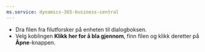 ```yaml
---
ms.service: dynamics-365-business-central
---
```

- Dra filen fra filutforsker på enheten til dialogboksen.
- Velg koblingen **Klikk her for å bla gjennom**, finn filen og klikk deretter på **Åpne**-knappen.